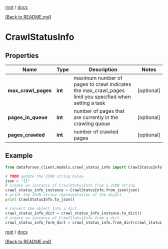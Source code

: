 [root](./../ "root") / [docs](./ "docs")

[[Back to README.md]](./../README.md "[Back to README.md]")

# CrawlStatusInfo

## Properties

Name | Type | Description | Notes
------------ | ------------- | ------------- | -------------
**max_crawl_pages** | **int** | maximum number of pages to crawl  indicates the max_crawl_pages limit you specified when setting a task | [optional]
**pages_in_queue** | **int** | number of pages that are currently in the crawling queue | [optional]
**pages_crawled** | **int** | number of crawled pages | [optional]

## Example

```python
from dataforseo_client.models.crawl_status_info import CrawlStatusInfo

# TODO update the JSON string below
json = "{}"
# create an instance of CrawlStatusInfo from a JSON string
crawl_status_info_instance = CrawlStatusInfo.from_json(json)
# print the JSON string representation of the object
print CrawlStatusInfo.to_json()

# convert the object into a dict
crawl_status_info_dict = crawl_status_info_instance.to_dict()
# create an instance of CrawlStatusInfo from a dict
crawl_status_info_form_dict = crawl_status_info.from_dict(crawl_status_info_dict)
```

  

[root](./../ "root") / [docs](./ "docs")

[[Back to README.md]](./../README.md "[Back to README.md]")